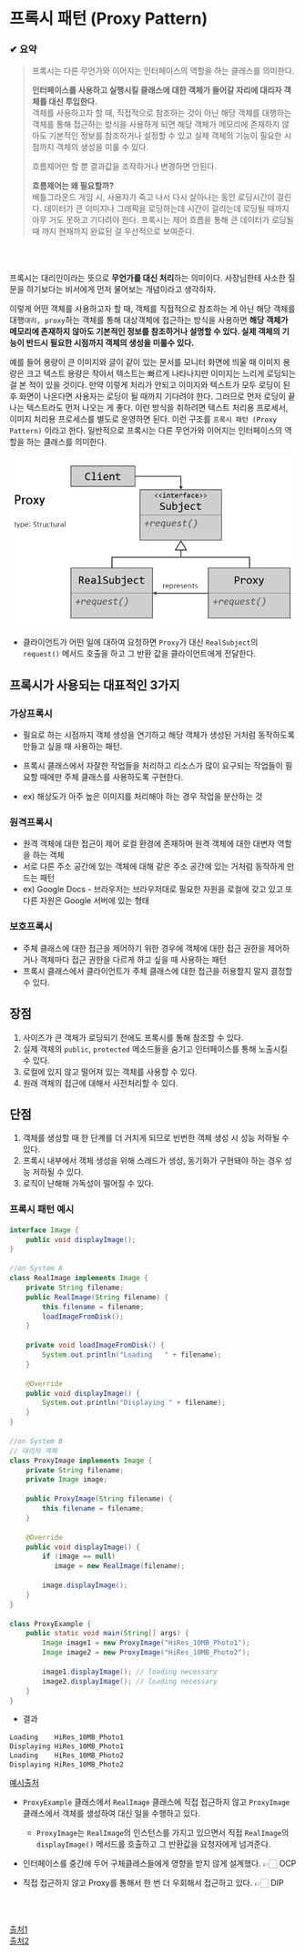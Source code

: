# 프록시 패턴 (Proxy Pattern)

### ✔ 요약

> 프록시는 다른 무언가와 이어지는 인터페이스의 역할을 하는 클래스를 의미한다.   
> 
> **인터페이스를 사용하고 실행시킬 클래스에 대한 객체가 들어갈 자리에 대리자 객체를 대신 투입한다.**   
> 객체를 사용하고자 할 때, 직접적으로 참조하는 것이 아닌 해당 객체를 대행하는 객체를 통해 접근하는 방식을 사용하게 되면 
> 해당 객체가 메모리에 존재하지 않아도 기본적인 정보를 참조하거나 설정할 수 있고 
> 실제 객체의 기능이 필요한 시점까지 객체의 생성을 미룰 수 있다.
> 
> 흐름제어만 할 뿐 결과값을 조작하거나 변경하면 안된다.  
> 
> **흐름제어는 왜 필요할까?**   
> 배틀그라운드 게임 시, 사용자가 죽고 나서 다시 살아나는 동안 로딩시간이 걸린다. 
> 데이터가 큰 이미지나 그래픽을 로딩하는데 시간이 걸리는데 로딩될 때까지 아무 거도 못하고 기다려야 한다. 
> 프록시는 제어 흐름을 통해 큰 데이터가 로딩될 때 까지 현재까지 완료된 걸 우선적으로 보여준다.  


<br/><br/>

프록시는 대리인이라는 뜻으로 **무언가를 대신 처리**하는 의미이다. 
사장님한테 사소한 질문을 하기보다는 비서에게 먼저 물어보는 개념이라고 생각하자.

이렇게 어떤 객체를 사용하고자 할 때, 객체를 직접적으로 참조하는 게 아닌 해당 객체를 대행`대리, proxy`하는 객체를 통해 
대상객체에 접근하는 방식을 사용하면 **해당 객체가 메모리에 존재하지 않아도 기본적인 정보를 참조하거나 설명할 수 있다. 
실제 객체의 기능이 반드시 필요한 시점까지 객체의 생성을 미룰수 있다.**    



예를 들어 용량이 큰 이미지와 글이 같이 있는 문서를 모니터 화면에 띄울 때 이미지 용량은 크고 텍스트 용량은 작아서 
텍스트는 빠르게 나타나지만 이미지는 느리게 로딩되는 걸 본 적이 있을 것이다. 
만약 이렇게 처리가 안되고 이미지와 텍스트가 모두 로딩이 된 후 화면이 나온다면 사용자는 로딩이 될 때까지 기다려야 한다. 
그러므로 먼저 로딩이 끝나는 텍스트라도 먼저 나오는 게 좋다. 
이런 방식을 취하려면 텍스트 처리용 프로세서, 이미지 처리용 프로세스를 별도로 운영하면 된다. 
이런 구조를 `프록시 패턴 (Proxy Pattern)` 이라고 한다. 
일반적으로 프록시는 다른 무언가와 이어지는 인터페이스의 역할을 하는 클래스를 의미한다.  


![proxy](https://github.com/ChaerinYu/Today-I-Learned/blob/main/DesignPattern/images/proxy.png?raw=true)  
- 클라이언트가 어떤 일에 대하여 요청하면 `Proxy`가 대신 `RealSubject`의 `request()` 메서드 호출을 하고 그 반환 값을 클라이언트에게 전달한다.


## 프록시가 사용되는 대표적인 3가지

### 가상프록시

- 필요로 하는 시점까지 객체 생성을 연기하고 해당 객체가 생성된 거처럼 동작하도록 만들고 싶을 때 사용하는 패턴. 
- 프록시 클래스에서 자잘한 작업들을 처리하고 리소스가 많이 요구되는 작업들이 필요할 때에만 주체 클래스를 사용하도록 구현한다. 

- ex) 해상도가 아주 높은 이미지를 처리해야 하는 경우 작업을 분산하는 것

 

### 원격프록시

- 원격 객체에 대한 접근이 제어 로컬 환경에 존재하며 원격 객체에 대한 대변자 역할을 하는 객체
- 서로 다른 주소 공간에 있는 객체에 대해 같은 주소 공간에 있는 거처럼 동작하게 만드는 패턴
- ex) Google Docs - 브라우저는 브라우저대로 필요한 자원을 로컬에 갖고 있고 또 다른 자원은 Google 서버에 있는 형태



### 보호프록시

- 주체 클래스에 대한 접근을 제어하기 위한 경우에 객체에 대한 접근 권한을 제어하거나 객체마다 접근 권한을 다르게 하고 싶을 때 사용하는 패턴
- 프록시 클래스에서 클라이언트가 주체 클래스에 대한 접근을 허용할지 말지 결정할 수 있다.





## 장점

1. 사이즈가 큰 객체가 로딩되기 전에도 프록시를 통해 참조할 수 있다.
2. 실제 객체의 `public`, `protected` 메소드들을 숨기고 인터페이스를 통해 노출시킬 수 있다.
3. 로컬에 있지 않고 떨어져 있는 객체를 사용할 수 있다.
4. 원래 객체의 접근에 대해서 사전처리할 수 있다.



## 단점

1. 객체를 생성할 때 한 단계를 더 거치게 되므로 빈번한 객체 생성 시 성능 저하될 수 있다.
2. 프록시 내부에서 객체 생성을 위해 스레드가 생성, 동기화가 구현돼야 하는 경우 성능 저하될 수 있다.
3. 로직이 난해해 가독성이 떨어질 수 있다.





### 프록시 패턴 예시

```java
interface Image {
    public void displayImage();
}

//on System A
class RealImage implements Image {
    private String filename;
    public RealImage(String filename) {
        this.filename = filename;
        loadImageFromDisk();
    }

    private void loadImageFromDisk() {
        System.out.println("Loading   " + filename);
    }

    @Override
    public void displayImage() {
        System.out.println("Displaying " + filename);
    }
}

//on System B
// 대리자 객체
class ProxyImage implements Image {
    private String filename;
    private Image image;

    public ProxyImage(String filename) {
        this.filename = filename;
    }

    @Override
    public void displayImage() {
        if (image == null)
           image = new RealImage(filename);

        image.displayImage();
    }
}

class ProxyExample {
    public static void main(String[] args) {
        Image image1 = new ProxyImage("HiRes_10MB_Photo1");
        Image image2 = new ProxyImage("HiRes_10MB_Photo2");

        image1.displayImage(); // loading necessary
        image2.displayImage(); // loading necessary
    }
}
```

-  결과

```
Loading    HiRes_10MB_Photo1
Displaying HiRes_10MB_Photo1
Loading    HiRes_10MB_Photo2
Displaying HiRes_10MB_Photo2
```

[예시출처](https://ko.wikipedia.org/wiki/%ED%94%84%EB%A1%9D%EC%8B%9C_%ED%8C%A8%ED%84%B4)    

- `ProxyExample` 클래스에서 `RealImage` 클래스에 직접 접근하지 않고 `ProxyImage` 클래스에서 객체를 생성하여 대신 일을 수행하고 있다. 
  - `ProxyImage`는 `RealImage`의 인스턴스를 가지고 있으면서 직접 `RealImage`의 `displayImage()` 메서드를 호출하고 그 반환값을 요청자에게 넘겨준다.

- 인터페이스를 중간에 두어 구체클레스들에게 영향을 받지 않게 설계했다. 👉🏻 OCP
- 직접 접근하지 않고 Proxy를 통해서 한 번 더 우회해서 접근하고 있다. 👉🏻 DIP


<br/><br/>




[출처1](https://coding-factory.tistory.com/711)  
[출처2](https://limkydev.tistory.com/79)   